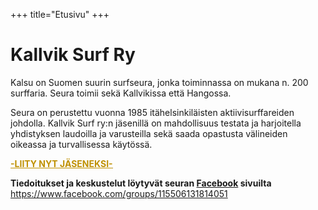 +++
title="Etusivu"
+++

# Kallvik Surf Ry

Kalsu on Suomen suurin surfseura, jonka toiminnassa on mukana n. 200 surffaria. Seura toimii 
sekä Kallvikissa että Hangossa.

Seura on perustettu vuonna 1985 itähelsinkiläisten aktiivisurffareiden johdolla. Kallvik Surf ry:n jäsenillä on mahdollisuus testata ja 
harjoitella yhdistyksen laudoilla ja varusteilla sekä saada opastusta välineiden oikeassa ja turvallisessa käytössä.

<div class="bigbtn">
    <a href="liittyminen">
	<b style="color:rgb(191,144,0)"><u>-LIITY NYT JÄSENEKSI-</u></b>
    </a>
</div>

<b>Tiedoitukset ja keskustelut löytyvät seuran 
    <a href="https://www.facebook.com/groups/115506131814051">Facebook</a> sivuilta
</b>
<a href="https://www.facebook.com/groups/115506131814051">https://www.facebook.com/groups/115506131814051</a>


